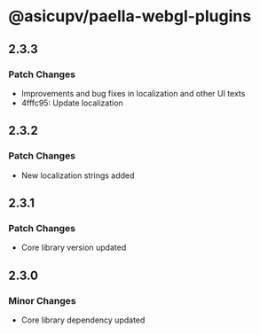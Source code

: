 # @asicupv/paella-webgl-plugins

## 2.3.3

### Patch Changes

- Improvements and bug fixes in localization and other UI texts
- 4fffc95: Update localization

## 2.3.2

### Patch Changes

- New localization strings added

## 2.3.1

### Patch Changes

- Core library version updated

## 2.3.0

### Minor Changes

- Core library dependency updated

